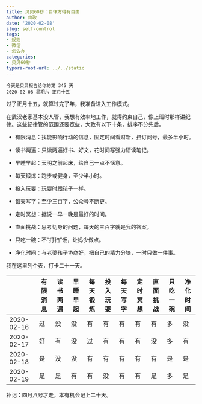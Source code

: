 ```yaml
---
title: 贝贝60秒：自律方得有自由
author: 曲政
date: '2020-02-08'
slug: self-control
tags:
- 规则
- 微信
- 怎么办
categories:
- 贝贝60秒
typora-root-url: ../../static
---
```

```
今天是贝贝报告给你的第 345 天   
2020-02-08 星期六 正月十五
```

过了正月十五，就算过完了年，我准备进入工作模式。

在武汉老家基本没人管，我想有效率地工作，就得约束自己，像上班时那样讲纪律。这些纪律管的范围还要宽些，大致有以下十条，排序不分先后。

-   有限消息：找能影响行动的信息，固定时间看财新，扫订阅号，最多半小时。
-   读书两遍：只读两遍好书、好文，花时间写强力研读笔记。
-   早睡早起：天明之前起床，给自己一点不惬意。

-   每天锻炼：跑步或健身，至少半小时。

-   投入玩耍：玩耍时跟孩子一样。

-   每天写字：至少三百字，公众号不断更。

-   定时冥想：据说一早一晚是最好的时间。

-   直面挑战：思考切身的问题，每天的三百字就是我的答案。

-   只吃一碗：不“打扫”饭，让妈少做点。

-   净化时间：与老婆孩子协商好，把自己的精力分块，一时只做一件事。


我在这里列个表，打卡二十一天。

|            | 有限消息 | 读书两遍 | 早睡早起 | 每天锻炼 | 投入玩耍 | 每天写字 | 定时冥想 | 直面挑战 | 只吃一碗 | 净化时间 |
| ---------- | -------- | -------- | -------- | -------- | -------- | -------- | -------- | -------- | -------- | -------- |
| 2020-02-16 | 过       | 没       | 没       | 有       | 有       | 有       | 有       | 有       | 多       | 没       |
| 2020-02-17 | 好       | 有       | 没       | 过       | 有       | 有       | 有       | 没       | 多       | 有       |
| 2020-02-18 | 是       | 没       | 没       | 有       | 有       | 有       | 有       | 有       | 是       | 是       |
| 2020-02-19 | 是       | 是       | 有       | 有       | 没       | 有       | 有       | 是       | 多       | 是       |

补记：四月八号才走，本有机会记上二十天。